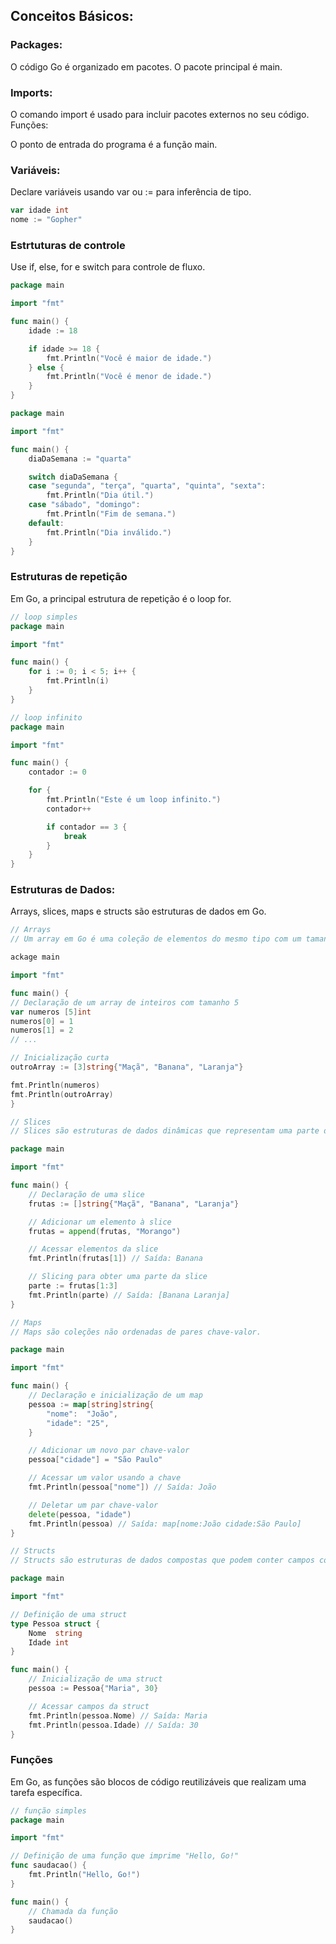 ## Conceitos Básicos:
### Packages:

O código Go é organizado em pacotes. O pacote principal é main.

### Imports:

O comando import é usado para incluir pacotes externos no seu código.
Funções:

O ponto de entrada do programa é a função main.

### Variáveis:

Declare variáveis usando var ou := para inferência de tipo.

```go
var idade int
nome := "Gopher"
```

### Estrtuturas de controle

Use if, else, for e switch para controle de fluxo.
```go
package main

import "fmt"

func main() {
    idade := 18

    if idade >= 18 {
        fmt.Println("Você é maior de idade.")
    } else {
        fmt.Println("Você é menor de idade.")
    }
}
```

```go
package main

import "fmt"

func main() {
    diaDaSemana := "quarta"

    switch diaDaSemana {
    case "segunda", "terça", "quarta", "quinta", "sexta":
        fmt.Println("Dia útil.")
    case "sábado", "domingo":
        fmt.Println("Fim de semana.")
    default:
        fmt.Println("Dia inválido.")
    }
}
```

### Estruturas de repetição
Em Go, a principal estrutura de repetição é o loop for.

```go
// loop simples
package main

import "fmt"

func main() {
    for i := 0; i < 5; i++ {
        fmt.Println(i)
    }
}
```

```go
// loop infinito
package main

import "fmt"

func main() {
	contador := 0

	for {
		fmt.Println("Este é um loop infinito.")
		contador++

		if contador == 3 {
			break
		}
	}
}
```

### Estruturas de Dados:

Arrays, slices, maps e structs são estruturas de dados em Go.

```go
// Arrays
// Um array em Go é uma coleção de elementos do mesmo tipo com um tamanho fixo.

ackage main

import "fmt"

func main() {
// Declaração de um array de inteiros com tamanho 5
var numeros [5]int
numeros[0] = 1
numeros[1] = 2
// ...

// Inicialização curta
outroArray := [3]string{"Maçã", "Banana", "Laranja"}

fmt.Println(numeros)
fmt.Println(outroArray)
}
```

```go
// Slices
// Slices são estruturas de dados dinâmicas que representam uma parte de um array.

package main

import "fmt"

func main() {
	// Declaração de uma slice
	frutas := []string{"Maçã", "Banana", "Laranja"}

	// Adicionar um elemento à slice
	frutas = append(frutas, "Morango")

	// Acessar elementos da slice
	fmt.Println(frutas[1]) // Saída: Banana

	// Slicing para obter uma parte da slice
	parte := frutas[1:3]
	fmt.Println(parte) // Saída: [Banana Laranja]
}
```

```go
// Maps
// Maps são coleções não ordenadas de pares chave-valor.

package main

import "fmt"

func main() {
	// Declaração e inicialização de um map
	pessoa := map[string]string{
		"nome":  "João",
		"idade": "25",
	}

	// Adicionar um novo par chave-valor
	pessoa["cidade"] = "São Paulo"

	// Acessar um valor usando a chave
	fmt.Println(pessoa["nome"]) // Saída: João

	// Deletar um par chave-valor
	delete(pessoa, "idade")
	fmt.Println(pessoa) // Saída: map[nome:João cidade:São Paulo]
}

```

```go
// Structs
// Structs são estruturas de dados compostas que podem conter campos com diferentes tipos.

package main

import "fmt"

// Definição de uma struct
type Pessoa struct {
	Nome  string
	Idade int
}

func main() {
	// Inicialização de uma struct
	pessoa := Pessoa{"Maria", 30}

	// Acessar campos da struct
	fmt.Println(pessoa.Nome) // Saída: Maria
	fmt.Println(pessoa.Idade) // Saída: 30
}
```

### Funções
Em Go, as funções são blocos de código reutilizáveis que realizam uma tarefa específica. 

```go
// função simples
package main

import "fmt"

// Definição de uma função que imprime "Hello, Go!"
func saudacao() {
    fmt.Println("Hello, Go!")
}

func main() {
    // Chamada da função
    saudacao()
}
```
